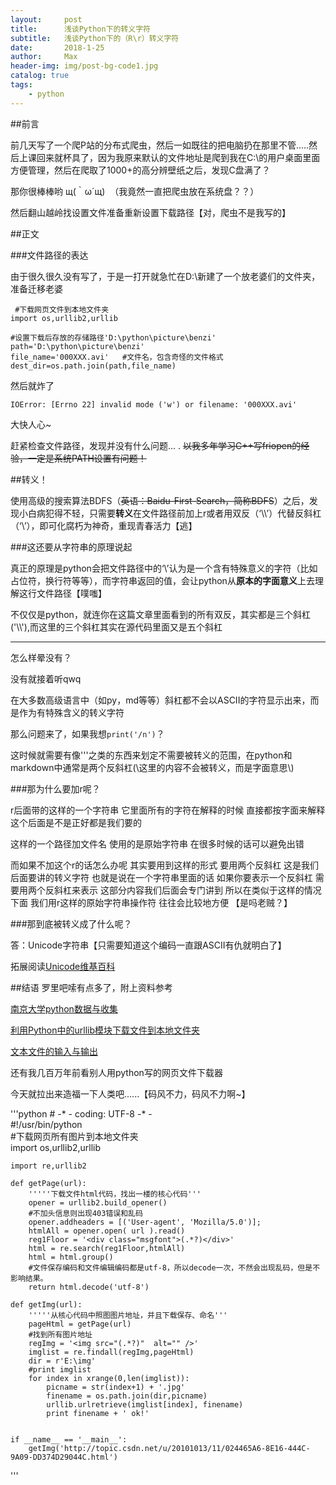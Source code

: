 ```yaml
---
layout:     post
title:      浅谈Python下的转义字符
subtitle:   浅谈Python下的（R\r）转义字符
date:       2018-1-25
author:     Max
header-img: img/post-bg-code1.jpg
catalog: true
tags:
    - python
---
```



##前言

前几天写了一个爬P站的分布式爬虫，然后一如既往的把电脑扔在那里不管.....然后上课回来就杯具了，因为我原来默认的文件地址是爬到我在C:\的用户桌面里面方便管理，然后在爬取了1000+的高分辨壁纸之后，发现C盘满了？

那你很棒棒哟 щ(｀ω´щ)  （我竟然一直把爬虫放在系统盘？？）

然后翻山越岭找设置文件准备重新设置下载路径【对，爬虫不是我写的】

##正文

###文件路径的表达

由于很久很久没有写了，于是一打开就急忙在D:\新建了一个放老婆们的文件夹，准备迁移老婆


     #下载网页文件到本地文件夹  
    import os,urllib2,urllib  
                
    #设置下载后存放的存储路径'D:\python\picture\benzi'    
    path='D:\python\picture\benzi'
    file_name='000XXX.avi'   #文件名，包含奇怪的文件格式  
    dest_dir=os.path.join(path,file_name)  
    
然后就炸了

    IOError: [Errno 22] invalid mode ('w') or filename: '000XXX.avi'
    
大快人心~

赶紧检查文件路径，发现并没有什么问题...
.
~~以我多年学习C++写friopen的经验，一定是系统PATH设置有问题！~~

##转义！

使用高级的搜索算法BDFS（~~英语：Baidu-First-Search，简称BDFS~~）之后，发现小白病犯得不轻，只需要**转义**在文件路径前加上r或者用双反（‘\\\’）代替反斜杠（‘\’），即可化腐朽为神奇，重现青春活力【逃】

###这还要从字符串的原理说起

真正的原理是python会把文件路径中的‘\’认为是一个含有特殊意义的字符（比如占位符，换行符等等），而字符串返回的值，会让python从**原本的字面意义**上去理解这行文件路径【噗嗤】

不仅仅是python，就连你在这篇文章里面看到的所有双反，其实都是三个斜杠('\\\\\'),而这里的三个斜杠其实在源代码里面又是五个斜杠


----------


怎么样晕没有？

没有就接着听qwq

在大多数高级语言中（如py，md等等）斜杠都不会以ASCII的字符显示出来，而是作为有特殊含义的转义字符

那么问题来了，如果我想`print('/n')`？

这时候就需要有像'''之类的东西来划定不需要被转义的范围，在python和markdown中通常是两个反斜杠(\\这里的内容不会被转义，而是字面意思\\)

###那为什么要加r呢？

 r后面带的这样的一个字符串 它里面所有的字符在解释的时候 直接都按字面来解释 这个后面是不是正好都是我们要的
 
 这样的一个路径加文件名 使用的是原始字符串 在很多时候的话可以避免出错 
 
 而如果不加这个r的话怎么办呢 其实要用到这样的形式 要用两个反斜杠 这是我们后面要讲的转义字符 也就是说在一个字符串里面的话 如果你要表示一个反斜杠 需要用两个反斜杠来表示 这部分内容我们后面会专门讲到 所以在类似于这样的情况下面 我们用r这样的原始字符串操作符 往往会比较地方便 【是吗老贼？】
 
###那到底被转义成了什么呢？

 答：Unicode字符串【只需要知道这个编码一直跟ASCII有仇就明白了】
 
拓展阅读[Unicode维基百科][1]  


##结语
罗里吧嗦有点多了，附上资料参考

[南京大学python数据与收集][2]

[利用Python中的urllib模块下载文件到本地文件夹][3]

[文本文件的输入与输出][4]

还有我几百万年前看别人用python写的网页文件下载器

今天就拉出来造福一下人类吧......【码风不力，码风不力啊~】

'''python
    # -* - coding: UTF-8 -* -  
    #!/usr/bin/python  
    #下载网页所有图片到本地文件夹  
    import os,urllib2,urllib  
                
    import re,urllib2  
      
    def getPage(url):  
        '''''下载文件html代码，找出一楼的核心代码'''  
        opener = urllib2.build_opener()  
        #不加头信息则出现403错误和乱码  
        opener.addheaders = [('User-agent', 'Mozilla/5.0')];  
        htmlAll = opener.open( url ).read()  
        reg1Floor = '<div class="msgfont">(.*?)</div>'  
        html = re.search(reg1Floor,htmlAll)  
        html = html.group()  
        #文件保存编码和文件编辑编码都是utf-8，所以decode一次，不然会出现乱码，但是不影响结果。  
        return html.decode('utf-8')  
      
    def getImg(url):  
        '''''从核心代码中照图图片地址，并且下载保存、命名'''  
        pageHtml = getPage(url)  
        #找到所有图片地址  
        regImg = '<img src="(.*?)"  alt="" />'  
        imglist = re.findall(regImg,pageHtml)  
        dir = r'E:\img'  
        #print imglist  
        for index in xrange(0,len(imglist)):  
            picname = str(index+1) + '.jpg'  
            finename = os.path.join(dir,picname)  
            urllib.urlretrieve(imglist[index], finename)  
            print finename + ' ok!'  
          
      
    if __name__ == '__main__':  
        getImg('http://topic.csdn.net/u/20101013/11/024465A6-8E16-444C-9A09-DD374D29044C.html')  
'''

  [1]: https://zh.wikipedia.org/wiki/Unicode%20Unicode%E7%BB%B4%E5%9F%BA%E7%99%BE%E7%A7%91
  [2]: https://www.coursera.org/learn/hipython/lecture/sXrBt/5-pythonji-ben-yun-suan
  [3]: http://blog.csdn.net/yinyao1992/article/details/8209601
  [4]: https://www.douban.com/note/246259307/
